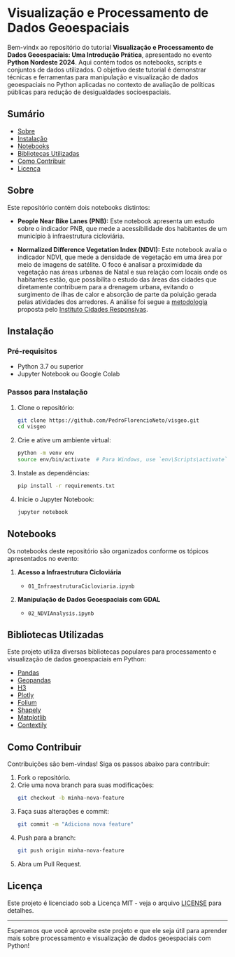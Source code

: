 # Visualização e Processamento de Dados Geoespaciais

Bem-vindx ao repositório do tutorial **Visualização e Processamento de Dados Geoespaciais: Uma Introdução Prática**, apresentado no evento **Python Nordeste 2024**. Aqui contém todos os notebooks, scripts e conjuntos de dados utilizados. O objetivo deste tutorial é demonstrar técnicas e ferramentas para manipulação e visualização de dados geoespaciais no Python aplicadas no contexto de avaliação de políticas públicas para redução de desigualdades socioespaciais.

## Sumário

- [Sobre](#sobre)
- [Instalação](#instalação)
- [Notebooks](#notebooks)
- [Bibliotecas Utilizadas](#bibliotecas-utilizadas)
- [Como Contribuir](#como-contribuir)
- [Licença](#licença)

## Sobre

Este repositório contém dois notebooks distintos:

- **People Near Bike Lanes (PNB):** Este notebook apresenta um estudo sobre o indicador PNB, que mede a acessibilidade dos habitantes de um município à infraestrutura cicloviária.

- **Normalized Difference Vegetation Index (NDVI):** Este notebook avalia o indicador NDVI, que mede a densidade de vegetação em uma área por meio de imagens de satélite. O foco é analisar a proximidade da vegetação nas áreas urbanas de Natal e sua relação com locais onde os habitantes estão, que possibilita o estudo das áreas das cidades que diretamente contribuem para a drenagem urbana, evitando o surgimento de ilhas de calor e absorção de parte da poluição gerada pelas atividades dos arredores. A análise foi segue a [metodologia](https://observatorio.responsivecities.com/?indicador=meio-ambiente) proposta pelo [Instituto Cidades Responsivas](https://www.responsivecities.com/).

## Instalação

### Pré-requisitos

- Python 3.7 ou superior
- Jupyter Notebook ou Google Colab

### Passos para Instalação

1. Clone o repositório:

    ```bash
    git clone https://github.com/PedroFlorencioNeto/visgeo.git
    cd visgeo
    ```

2. Crie e ative um ambiente virtual:

    ```bash
    python -m venv env
    source env/bin/activate  # Para Windows, use `env\Scripts\activate`
    ```

3. Instale as dependências:

    ```bash
    pip install -r requirements.txt
    ```

4. Inicie o Jupyter Notebook:

    ```bash
    jupyter notebook
    ```

## Notebooks

Os notebooks deste repositório são organizados conforme os tópicos apresentados no evento:

1. **Acesso a Infraestrutura Cicloviária**
    - `01_InfraestruturaCicloviaria.ipynb`

2. **Manipulação de Dados Geoespaciais com GDAL**
    - `02_NDVIAnalysis.ipynb`

## Bibliotecas Utilizadas

Este projeto utiliza diversas bibliotecas populares para processamento e visualização de dados geoespaciais em Python:

- [Pandas](https://pandas.pydata.org/)
- [Geopandas](https://geopandas.org/)
- [H3](https://h3geo.org/)
- [Plotly](https://plotly.com/)
- [Folium](https://python-visualization.github.io/folium/)
- [Shapely](https://shapely.readthedocs.io/)
- [Matplotlib](https://matplotlib.org/)
- [Contextily](https://contextily.readthedocs.io/en/latest/)

## Como Contribuir

Contribuições são bem-vindas! Siga os passos abaixo para contribuir:

1. Fork o repositório.
2. Crie uma nova branch para suas modificações:
    ```bash
    git checkout -b minha-nova-feature
    ```
3. Faça suas alterações e commit:
    ```bash
    git commit -m "Adiciona nova feature"
    ```
4. Push para a branch:
    ```bash
    git push origin minha-nova-feature
    ```
5. Abra um Pull Request.

## Licença

Este projeto é licenciado sob a Licença MIT - veja o arquivo [LICENSE](LICENSE) para detalhes.

---

Esperamos que você aproveite este projeto e que ele seja útil para aprender mais sobre processamento e visualização de dados geoespaciais com Python!

